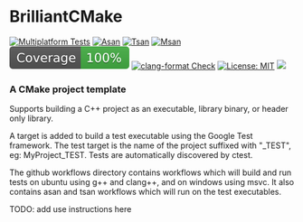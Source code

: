 # BrilliantCMake 

[![Multiplatform Tests](https://github.com/dvd0bvb/BrilliantCMake/actions/workflows/cmake-multi-platform.yml/badge.svg)](https://github.com/dvd0bvb/BrilliantCMake/actions/workflows/cmake-multi-platform.yml) [![Asan](https://github.com/dvd0bvb/BrilliantCMake/actions/workflows/asan.yml/badge.svg)](https://github.com/dvd0bvb/BrilliantCMake/actions/workflows/asan.yml)  [![Tsan](https://github.com/dvd0bvb/BrilliantCMake/actions/workflows/tsan.yml/badge.svg)](https://github.com/dvd0bvb/BrilliantCMake/actions/workflows/tsan.yml) [![Msan](https://github.com/dvd0bvb/BrilliantCMake/actions/workflows/msan.yml/badge.svg)](https://github.com/dvd0bvb/BrilliantCMake/actions/workflows/asan.yml) ![coverage](./.github/actions/make-coverage-badge/coverage.svg) [![clang-format Check](https://github.com/dvd0bvb/BrilliantCMake/actions/workflows/clang-format-check.yml/badge.svg)](https://github.com/dvd0bvb/BrilliantCMake/actions/workflows/clang-format-check.yml) [![License: MIT](https://img.shields.io/badge/License-MIT-yellow.svg)](https://opensource.org/licenses/MIT) <a href="https://www.buymeacoffee.com/dvd0bvb"><img src="https://img.buymeacoffee.com/button-api/?text=Buy me a coffee&emoji=&slug=dvd0bvb&button_colour=deddda&font_colour=000000&font_family=Inter&outline_colour=000000&coffee_colour=FFDD00" style="height: 20px"/></a>
### A CMake project template

Supports building a C++ project as an executable, library binary, or header only library.

A target is added to build a test executable using the Google Test framework. The test target is the name of the project suffixed with "_TEST", eg: MyProject_TEST. Tests are automatically discovered by ctest.

The github workflows directory contains workflows which will build and run tests on ubuntu using g++ and clang++, and on windows using msvc. It also contains asan and tsan workflows which will run on the test executables.

TODO: add use instructions here